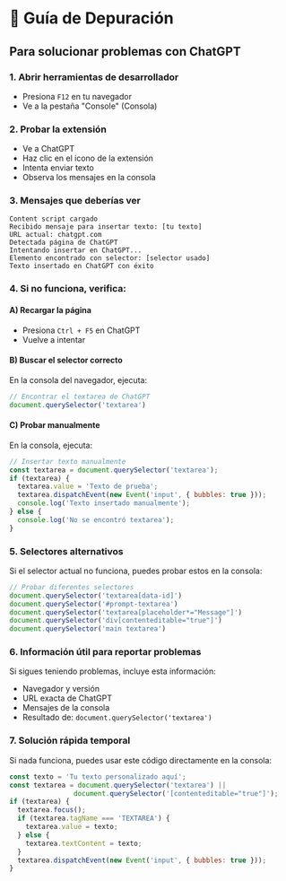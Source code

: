 # 🔧 Guía de Depuración

## Para solucionar problemas con ChatGPT

### 1. **Abrir herramientas de desarrollador**
- Presiona `F12` en tu navegador
- Ve a la pestaña "Console" (Consola)

### 2. **Probar la extensión**
- Ve a ChatGPT
- Haz clic en el icono de la extensión
- Intenta enviar texto
- Observa los mensajes en la consola

### 3. **Mensajes que deberías ver**
```
Content script cargado
Recibido mensaje para insertar texto: [tu texto]
URL actual: chatgpt.com
Detectada página de ChatGPT
Intentando insertar en ChatGPT...
Elemento encontrado con selector: [selector usado]
Texto insertado en ChatGPT con éxito
```

### 4. **Si no funciona, verifica:**

#### A) **Recargar la página**
- Presiona `Ctrl + F5` en ChatGPT
- Vuelve a intentar

#### B) **Buscar el selector correcto**
En la consola del navegador, ejecuta:
```javascript
// Encontrar el textarea de ChatGPT
document.querySelector('textarea')
```

#### C) **Probar manualmente**
En la consola, ejecuta:
```javascript
// Insertar texto manualmente
const textarea = document.querySelector('textarea');
if (textarea) {
  textarea.value = 'Texto de prueba';
  textarea.dispatchEvent(new Event('input', { bubbles: true }));
  console.log('Texto insertado manualmente');
} else {
  console.log('No se encontró textarea');
}
```

### 5. **Selectores alternativos**
Si el selector actual no funciona, puedes probar estos en la consola:
```javascript
// Probar diferentes selectores
document.querySelector('textarea[data-id]')
document.querySelector('#prompt-textarea')  
document.querySelector('textarea[placeholder*="Message"]')
document.querySelector('div[contenteditable="true"]')
document.querySelector('main textarea')
```

### 6. **Información útil para reportar problemas**
Si sigues teniendo problemas, incluye esta información:
- Navegador y versión
- URL exacta de ChatGPT
- Mensajes de la consola
- Resultado de: `document.querySelector('textarea')`

### 7. **Solución rápida temporal**
Si nada funciona, puedes usar este código directamente en la consola:
```javascript
const texto = 'Tu texto personalizado aquí';
const textarea = document.querySelector('textarea') || 
                document.querySelector('[contenteditable="true"]');
if (textarea) {
  textarea.focus();
  if (textarea.tagName === 'TEXTAREA') {
    textarea.value = texto;
  } else {
    textarea.textContent = texto;
  }
  textarea.dispatchEvent(new Event('input', { bubbles: true }));
}
``` 